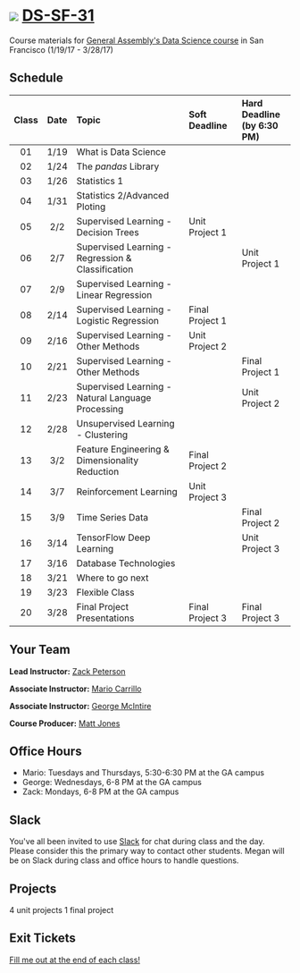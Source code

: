 # ![](https://ga-dash.s3.amazonaws.com/production/assets/logo-9f88ae6c9c3871690e33280fcf557f33.png) [DS-SF-31](https://github.com/ga-students/DS-SF-31)

Course materials for [General Assembly's Data Science course](https://generalassemb.ly/education/data-science/san-francisco) in San Francisco (1/19/17 - 3/28/17)

## Schedule

| Class | Date | Topic | Soft Deadline | Hard Deadline<br/>(by 6:30 PM) |
|:---:|:---:|:---|:---|:---|
| 01 | 1/19 | What is Data Science | | |
| 02 | 1/24 | The _pandas_ Library| | |
| 03 | 1/26 | Statistics 1 | | |
| 04 | 1/31 | Statistics 2/Advanced Ploting | | |
| 05 | 2/2 | Supervised Learning - Decision Trees | Unit Project 1 | |
| 06 | 2/7 | Supervised Learning - Regression & Classification | | Unit Project 1 |
| 07 | 2/9 | Supervised Learning - Linear Regression | | |
| 08 | 2/14 | Supervised Learning - Logistic Regression | Final Project 1 | |
| 09 | 2/16 | Supervised Learning - Other Methods | Unit Project 2| |
| 10 | 2/21 | Supervised Learning - Other Methods | | Final Project 1 |
| 11 | 2/23 | Supervised Learning - Natural Language Processing | | Unit Project 2 |
| 12 | 2/28 | Unsupervised Learning - Clustering | | |
| 13 | 3/2 | Feature Engineering & Dimensionality Reduction | Final Project 2 | |
| 14 | 3/7 | Reinforcement Learning | Unit Project 3 | |
| 15 | 3/9 | Time Series Data | | Final Project 2 |
| 16 | 3/14 | TensorFlow Deep Learning | | Unit Project 3 |
| 17 | 3/16 | Database Technologies | | |
| 18 | 3/21 | Where to go next | | |
| 19 | 3/23 | Flexible Class | | |
| 20 | 3/28 | Final Project Presentations | Final Project 3| Final Project 3 |

## Your Team

**Lead Instructor:** [Zack Peterson](zacktwp@gmail.com)

**Associate Instructor:** [Mario Carrillo](mario.carrillo@generalassemb.ly)

**Associate Instructor:** [George McIntire](geo.mcintire@gmail.com)

**Course Producer:** [Matt Jones](mailto:studentservicesSF@ga.co)

## Office Hours

- Mario: Tuesdays and Thursdays, 5:30-6:30 PM at the GA campus
- George: Wednesdays, 6-8 PM at the GA campus
- Zack: Mondays, 6-8 PM at the GA campus

## Slack

You've all been invited to use [Slack](https://ds-sf-30.slack.com) for chat during class and the day.  Please consider this the primary way to contact other students.  Megan will be on Slack during class and office hours to handle questions.

## Projects

4 unit projects
1 final project


## Exit Tickets

[Fill me out at the end of each class!](http://tiny.cc/ds-sf-30)
